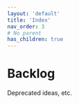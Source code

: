 ```yaml
---
layout: 'default'
title: 'Index'
nav_order: 3
# No parent
has_children: true
---
```


# Backlog

Deprecated ideas, etc.
